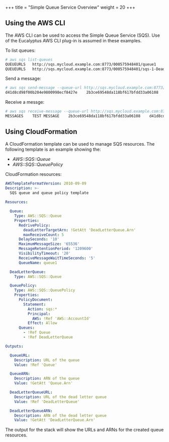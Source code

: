 +++
title = "Simple Queue Service Overview"
weight = 20
+++

## Using the AWS CLI

The AWS CLI can be used to access the Simple Queue Service (SQS). Use of the Eucalyptus AWS CLI plug-in is assumed in these examples.

To list queues:

```bash
# aws sqs list-queues
QUEUEURLS	http://sqs.mycloud.example.com:8773/000575948401/queue1
QUEUEURLS	http://sqs.mycloud.example.com:8773/000575948401/sqs-1-DeadLetterQueue-N7AHZIWZEW3H5
```

Send a message:

```bash
# aws sqs send-message --queue-url http://sqs.mycloud.example.com:8773/000575948401/queue1 --message-body "TEST MESSAGE"
d41d8cd98f00b204e9800998ecf8427e	2b3ce69548da118bf617bfdd33a06108	daedefab-669b-47a4-a801-8b84e747c11c
```

Receive a messge:

```bash
# aws sqs receive-message --queue-url http://sqs.mycloud.example.com:8773/000575948401/queue1
MESSAGES	TEST MESSAGE	2b3ce69548da118bf617bfdd33a06108	d41d8cd98f00b204e9800998ecf8427e	9cc9bc8c-c201-4a27-9f7f-94924a79968a	000575948401:queue1:9cc9bc8c-c201-4a27-9f7f-94924a79968a:3
```

## Using CloudFormation

A CloudFormation template can be used to manage SQS resources. The following template is an example showing the:

* *AWS::SQS::Queue*
* *AWS::SQS::QueuePolicy*

CloudFormation resources:

```yaml
AWSTemplateFormatVersion: 2010-09-09
Description: >-
  SQS queue and queue policy template
  
Resources:

  Queue:
    Type: AWS::SQS::Queue
    Properties:
      RedrivePolicy:
        deadLetterTargetArn: !GetAtt 'DeadLetterQueue.Arn'
        maxReceiveCount: 5
      DelaySeconds: '10'
      MaximumMessageSize: '65536'
      MessageRetentionPeriod: '1209600'
      VisibilityTimeout: '20'
      ReceiveMessageWaitTimeSeconds: '5'
      QueueName: queue1

  DeadLetterQueue:
    Type: AWS::SQS::Queue

  QueuePolicy:
    Type: AWS::SQS::QueuePolicy
    Properties:
      PolicyDocument:
        Statement:
          Action: sqs:*
          Principal:
            AWS: !Ref 'AWS::AccountId'
          Effect: Allow
      Queues:
        - !Ref Queue
        - !Ref DeadLetterQueue

Outputs:

  QueueURL:
    Description: URL of the queue
    Value: !Ref 'Queue'

  QueueARN:
    Description: ARN of the queue
    Value: !GetAtt 'Queue.Arn'

  DeadLetterQueueURL:
    Description: URL of the dead letter queue
    Value: !Ref 'DeadLetterQueue'

  DeadLetterQueueARN:
    Description: ARN of the dead letter queue
    Value: !GetAtt 'DeadLetterQueue.Arn'
```

The output for the stack will show the URLs and ARNs for the created queue resources.

